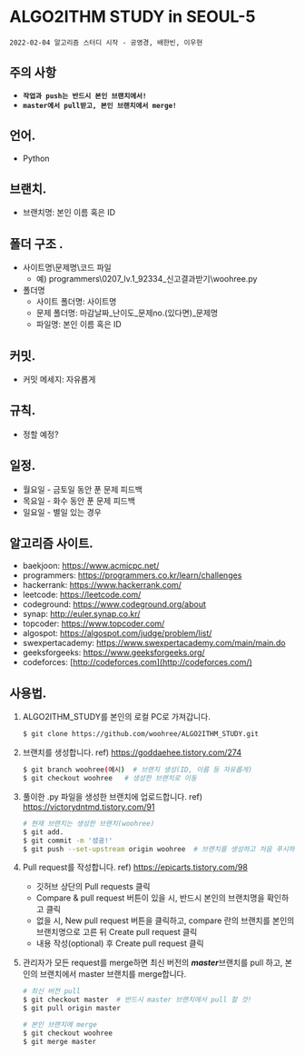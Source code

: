 # ALGO2ITHM STUDY in SEOUL-5

`2022-02-04 알고리즘 스터디 시작 - 공영경, 배한빈, 이우현`

## 주의 사항

- **`작업과 push는 반드시 본인 브랜치에서!`**
- **`master에서 pull받고, 본인 브랜치에서 merge!`**

## 언어.

- Python

## 브랜치.

- 브랜치명: 본인 이름 혹은 ID

## 폴더 구조 .

- 사이트명\문제명\코드 파일
  - 예) programmers\0207_lv.1_92334_신고결과받기\woohree.py
- 폴더명
  - 사이트 폴더명: 사이트명
  - 문제 폴더명: 마감날짜\_난이도\_문제no.(있다면)_문제명
  - 파일명: 본인 이름 혹은 ID

## 커밋.

- 커밋 메세지: 자유롭게

## 규칙.

- 정할 예정?

## 일정.

- 월요일 - 금토일 동안 푼 문제 피드백
- 목요일 - 화수 동안 푼 문제 피드백
- 일요일 - 별일 있는 경우

## 알고리즘 사이트.

- baekjoon: https://www.acmicpc.net/
- programmers: https://programmers.co.kr/learn/challenges
- hackerrank: https://www.hackerrank.com/
- leetcode: https://leetcode.com/
- codeground: https://www.codeground.org/about
- synap: http://euler.synap.co.kr/
- topcoder: https://www.topcoder.com/
- algospot: https://algospot.com/judge/problem/list/
- swexpertacademy: https://www.swexpertacademy.com/main/main.do
- geeksforgeeks: https://www.geeksforgeeks.org/
- codeforces: [http://codeforces.com](http://codeforces.com/)

## 사용법.

1. ALGO2ITHM_STUDY를 본인의 로컬 PC로 가져갑니다.

   ```bash
   $ git clone https://github.com/woohree/ALGO2ITHM_STUDY.git
   ```

2. 브랜치를 생성합니다. ref) https://goddaehee.tistory.com/274

   ```bash
   $ git branch woohree(예시)  # 브랜치 생성(ID, 이름 등 자유롭게)
   $ git checkout woohree	# 생성한 브랜치로 이동
   ```

3. 풀이한 .py 파일을 생성한 브랜치에 업로드합니다. ref) https://victorydntmd.tistory.com/91

   ```bash
   # 현재 브랜치는 생성한 브랜치(woohree)
   $ git add.
   $ git commit -m '성공!'
   $ git push --set-upstream origin woohree  # 브랜치를 생성하고 처음 푸시하는 경우에만 --set-upstream 명령어가 필요
   ```

4. Pull request를 작성합니다. ref) https://epicarts.tistory.com/98

   - 깃허브 상단의 Pull requests 클릭
   - Compare & pull request 버튼이 있을 시, 반드시 본인의 브랜치명을 확인하고 클릭
   - 없을 시, New pull request 버튼을 클릭하고, compare 란의 브랜치를 본인의 브랜치명으로 고른 뒤 Create pull request 클릭
   - 내용 작성(optional) 후 Create pull request 클릭

5. 관리자가 모든 request를 merge하면 최신 버전의 ***master***브랜치를 pull 하고, 본인의 브랜치에서 master 브랜치를 merge합니다.

   ```bash
   # 최신 버전 pull
   $ git checkout master  # 반드시 master 브랜치에서 pull 할 것!
   $ git pull origin master
   
   # 본인 브랜치에 merge
   $ git checkout woohree
   $ git merge master
   ```

